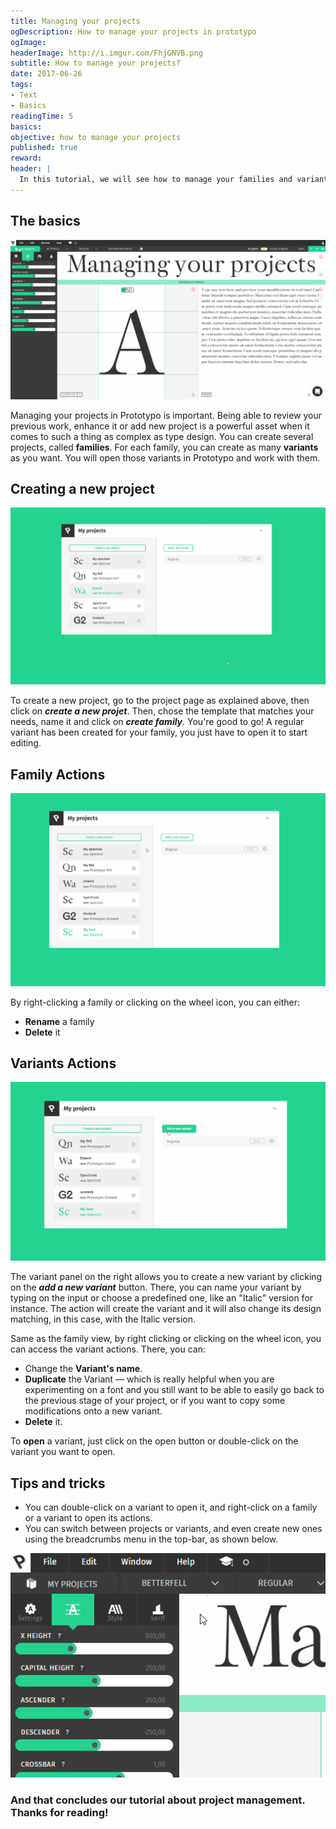```yaml
---
title: Managing your projects
ogDescription: How to manage your projects in prototypo
ogImage:
headerImage: http://i.imgur.com/FhjGNVB.png
subtitle: How to manage your projects?
date: 2017-06-26
tags:
- Text
- Basics
readingTime: 5
basics:
objective: how to manage your projects
published: true
reward:
header: |
  In this tutorial, we will see how to manage your families and variants, as well as some quick shortcuts to improve your workflow.
---
```


## The basics

![Tutorial illustration](collectionIntro.gif)

Managing your projects in Prototypo is important. Being able to review your previous work, enhance it or add new project is a powerful asset when it comes to such a thing as complex as type design.
You can create several projects, called **families**. For each family, you can create as many **variants** as you want. You will open those variants in Prototypo and work with them.

## Creating a new project

![Creating a new family](createFont.gif)

To create a new project, go to the project page as explained above, then click on ***create a new projet***.
Then, chose the template that matches your needs, name it and click on ***create family***. You're good to go! A regular variant has been created for your family, you just have to open it to start editing.

## Family Actions

![Changing a family name](familyActions.gif)

By right-clicking a family or clicking on the wheel icon, you can either:
* **Rename** a family
* **Delete** it

## Variants Actions

![Adding a variant](variantActions.gif)

The variant panel on the right allows you to create a new variant by clicking on the ***add a new variant*** button.
There, you can name your variant by typing on the input or choose a predefined one, like an "Italic" version for instance. The action will create the variant and it will also change its design matching, in this case, with the Italic version. 

Same as the family view, by right clicking or clicking on the wheel icon, you can access the variant actions. There, you can:
* Change the **Variant's name**.
* **Duplicate** the Variant — which is really helpful when you are experimenting on a font and you still want to be able to easily go back to the previous stage of your project, or if you want to copy some modifications onto a new variant.
* **Delete** it.

To **open** a variant, just click on the open button or double-click on the variant you want to open.

## Tips and tricks

* You can double-click on a variant to open it, and right-click on a family or a variant to open its actions.
* You can switch between projects or variants, and even create new ones using the breadcrumbs menu in the top-bar, as shown below.

![Switching between variants](breadcrumbs.gif)

### And that concludes our tutorial about project management. Thanks for reading!
